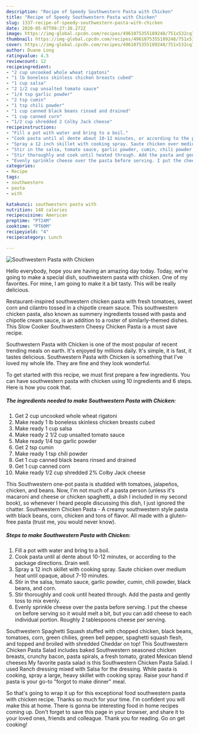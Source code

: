 ```yaml
---
description: "Recipe of Speedy Southwestern Pasta with Chicken"
title: "Recipe of Speedy Southwestern Pasta with Chicken"
slug: 1337-recipe-of-speedy-southwestern-pasta-with-chicken
date: 2020-05-07T09:27:38.272Z
image: https://img-global.cpcdn.com/recipes/4961075355189248/751x532cq70/southwestern-pasta-with-chicken-recipe-main-photo.jpg
thumbnail: https://img-global.cpcdn.com/recipes/4961075355189248/751x532cq70/southwestern-pasta-with-chicken-recipe-main-photo.jpg
cover: https://img-global.cpcdn.com/recipes/4961075355189248/751x532cq70/southwestern-pasta-with-chicken-recipe-main-photo.jpg
author: Duane Long
ratingvalue: 4.5
reviewcount: 12
recipeingredient:
- "2 cup uncooked whole wheat rigatoni"
- "1 lb boneless skinless chicken breasts cubed"
- "1 cup salsa"
- "2 1/2 cup unsalted tomato sauce"
- "1/4 tsp garlic powder"
- "2 tsp cumin"
- "1 tsp chili powder"
- "1 cup canned black beans rinsed and drained"
- "1 cup canned corn"
- "1/2 cup shredded 2 Colby Jack cheese"
recipeinstructions:
- "Fill a pot with water and bring to a boil."
- "Cook pasta until al dente about 10-12 minutes, or according to the package directions. Drain well."
- "Spray a 12 inch skillet with cooking spray. Saute chicken over medium heat until opaque, about 7-10 minutes."
- "Stir in the salsa, tomato sauce, garlic powder, cumin, chili powder, black beans, and corn."
- "Stir thoroughly and cook until heated through. Add the pasta and gently toss to mix evenly."
- "Evenly sprinkle cheese over the pasta before serving. I put the cheese on before serving so it would melt a bit, but you can add cheese to each individual portion. Roughly 2 tablespoons cheese per serving."
categories:
- Recipe
tags:
- southwestern
- pasta
- with

katakunci: southwestern pasta with 
nutrition: 148 calories
recipecuisine: American
preptime: "PT24M"
cooktime: "PT60M"
recipeyield: "4"
recipecategory: Lunch

---
```



![Southwestern Pasta with Chicken](https://img-global.cpcdn.com/recipes/4961075355189248/751x532cq70/southwestern-pasta-with-chicken-recipe-main-photo.jpg)

Hello everybody, hope you are having an amazing day today. Today, we're going to make a special dish, southwestern pasta with chicken. One of my favorites. For mine, I am going to make it a bit tasty. This will be really delicious.

Restaurant-inspired southwestern chicken pasta with fresh tomatoes, sweet corn and cilantro tossed in a chipotle cream sauce. This southwestern chicken pasta, also known as summery ingredients tossed with pasta and chipotle cream sauce, is an addition to a roster of similarly-themed dishes. This Slow Cooker Southwestern Cheesy Chicken Pasta is a must save recipe.

Southwestern Pasta with Chicken is one of the most popular of recent trending meals on earth. It's enjoyed by millions daily. It's simple, it is fast, it tastes delicious. Southwestern Pasta with Chicken is something that I've loved my whole life. They are fine and they look wonderful.


To get started with this recipe, we must first prepare a few ingredients. You can have southwestern pasta with chicken using 10 ingredients and 6 steps. Here is how you cook that.

<!--inarticleads1-->

##### The ingredients needed to make Southwestern Pasta with Chicken:

1. Get 2 cup uncooked whole wheat rigatoni
1. Make ready 1 lb boneless skinless chicken breasts cubed
1. Make ready 1 cup salsa
1. Make ready 2 1/2 cup unsalted tomato sauce
1. Make ready 1/4 tsp garlic powder
1. Get 2 tsp cumin
1. Make ready 1 tsp chili powder
1. Get 1 cup canned black beans rinsed and drained
1. Get 1 cup canned corn
1. Make ready 1/2 cup shredded 2% Colby Jack cheese


This Southwestern one-pot pasta is studded with tomatoes, jalapeños, chicken, and beans. Now, I&#39;m not much of a pasta person (unless it&#39;s macaroni and cheese or chicken spaghetti, a dish I included in my second book), so whenever I heard people discussing this dish, I just ignored the chatter. Southwestern Chicken Pasta - A creamy southwestern style pasta with black beans, corn, chicken and tons of flavor. All made with a gluten-free pasta (trust me, you would never know). 

<!--inarticleads2-->

##### Steps to make Southwestern Pasta with Chicken:

1. Fill a pot with water and bring to a boil.
1. Cook pasta until al dente about 10-12 minutes, or according to the package directions. Drain well.
1. Spray a 12 inch skillet with cooking spray. Saute chicken over medium heat until opaque, about 7-10 minutes.
1. Stir in the salsa, tomato sauce, garlic powder, cumin, chili powder, black beans, and corn.
1. Stir thoroughly and cook until heated through. Add the pasta and gently toss to mix evenly.
1. Evenly sprinkle cheese over the pasta before serving. I put the cheese on before serving so it would melt a bit, but you can add cheese to each individual portion. Roughly 2 tablespoons cheese per serving.


Southwestern Spaghetti Squash stuffed with chopped chicken, black beans, tomatoes, corn, green chilies, green bell pepper, spaghetti squash flesh, and topped and broiled with shredded Cheddar on top! This Southwestern Chicken Pasta Salad includes baked Southwestern seasoned chicken breasts, crunchy bacon, pasta spirals, a fresh tomato, grated Mexican blend cheeses My favorite pasta salad is this Southwestern Chicken Pasta Salad. I used Ranch dressing mixed with Salsa for the dressing. While pasta is cooking, spray a large, heavy skillet with cooking spray. Raise your hand if pasta is your go-to &#34;forgot to make dinner&#34; meal. 

So that's going to wrap it up for this exceptional food southwestern pasta with chicken recipe. Thanks so much for your time. I'm confident you will make this at home. There is gonna be interesting food in home recipes coming up. Don't forget to save this page in your browser, and share it to your loved ones, friends and colleague. Thank you for reading. Go on get cooking!
